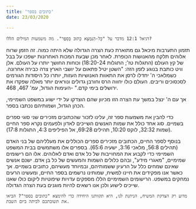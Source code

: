 ```yaml
---
title: 'כתובים בספר'
date: 23/03/2020

---
```


`דניאל 12:1 מדבר על "כָּל-הַנִּמְצָא כָּתוּב בַּסֵּפֶר". מה משמעות המילים הללו?`

תזמון התערבות מיכאל גם מתוארת כעת הצרה הגדולה שלא היתה כמוה. זה הזמן שרוח אלוהים תלקח מהאנושות הכופרת. לאחר מכן שבעת המכות האחרונות ישפכו על בבל של קץ העולם (התגלות טז'; התגלות 18:20-24) וכוחות החושך יותרו על העולם. אלן וויט כותבת בנוגע לזמן הזה: "השטן יטיל פתאום על יושבי הארץ צרה כבירה אחרונה. כשמלאכי ה' יחדלו לרסן את התאוות האנושיות העזות, יותרו כל היסודות הגורמים לסכסוכים וריבים. העולם כולו יחווה הרס וחורבן גדולים ונוראים יותר מאלה שפקדו את ירושלים בימי קדם." -העימות הגדול, עמ' 467, 468.

אך עם ה' ינצל במשך עת הצרה הזו מכיוון שהם הוצדקו על ידי ישוע במשפט השמיימי, הכהן הגדול, ושמותיהם נכתבו בספר.

כדי להבין את משמעות ספר זה, עלינו לזכור שהכתובים מזכירים שני סוגי ספרים בשמיים. סוג אחד כולל את שמות האנשים השייכים לאדון ולפעמים נקרא ספר החיים (שמות 32:32, לוקס 10:20, תהילים 69:28, אל הפיליפים 4:3, התגלות 17:8).

בנוסף לספר החיים, הכתובים מזכירים ספרים הכוללים את מעלליהם של בני האדם (תהילים 56:8, מלאכי 3:16, ישעיה 65:6). בספרים אלו משתמשים בבית המשפט השמיימי כדי לקבוע את המחוייבות של כל אדם ואדם לאלוהים. אלו הם רישומים שמימיים, "מאגרי מידע", ובהם כלולים השמות והמעשים של כל בן אדם. ישנם אנשים שאינם שמחים כלל על הרעיון ששמותיהם, ובמיוחד מעשיהם, כתובים בשמיים. אך כאשר אנו מפקידים את חיינו למשיח, שמותינו נרשמים בספר החיים, ומעשינו הרעים נמחקים במשפט. הרישומים השמימיים הללו מספקים עדויות שיפוטיות ליקום כולו שאנו שייכים לישוע ולכן אנו רשאים להיות מוגנים בעת הצרה הגדולה.

`מדוע רק הצדקת המשיח, הניתנת לנו, היא תקוותנו היחידה כדי להימצא "כתובים בספר"? הביאו את תשובתכם לכיתה ביום השבת.`